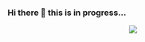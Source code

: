 ### Hi there 👋 this is in progress...

<div id="header" align="center">
  <img src="https://media.giphy.com/media/PeMwIzbeaYxi6H2vus/giphy.gif"/>
</div>
<!--
**JadeRayou/JadeRayou** is a ✨ _special_ ✨ repository because its `README.md` (this file) appears on your GitHub profile.

Here are some ideas to get you started:

- 🔭 I’m currently working on ...
- 🌱 I’m currently learning ...
- 👯 I’m looking to collaborate on ...
- 🤔 I’m looking for help with ...
- 💬 Ask me about ...
- 📫 How to reach me: ...
- 😄 Pronouns: ...
- ⚡ Fun fact: ...
-->
